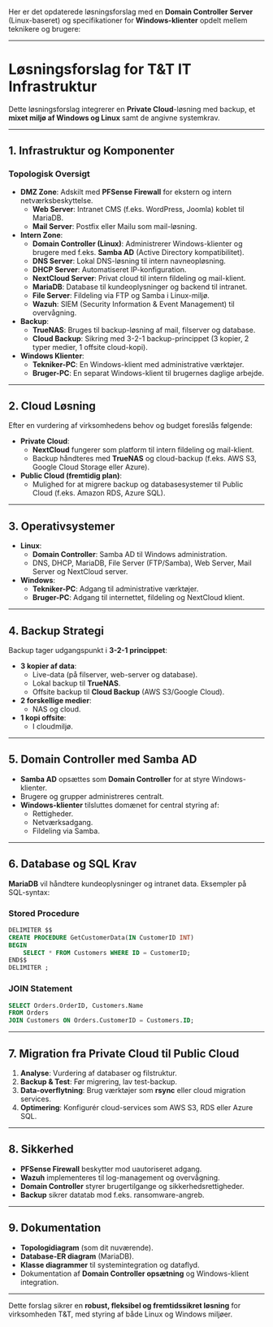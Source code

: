 Her er det opdaterede løsningsforslag med en **Domain Controller Server** (Linux-baseret) og specifikationer for **Windows-klienter** opdelt mellem teknikere og brugere:

---


# **Løsningsforslag for T&T IT Infrastruktur**

Dette løsningsforslag integrerer en **Private Cloud**-løsning med backup, et **mixet miljø af Windows og Linux** samt de angivne systemkrav.

---

## **1. Infrastruktur og Komponenter**

### **Topologisk Oversigt**
- **DMZ Zone**: Adskilt med **PFSense Firewall** for ekstern og intern netværksbeskyttelse.
    - **Web Server**: Intranet CMS (f.eks. WordPress, Joomla) koblet til MariaDB.
    - **Mail Server**: Postfix eller Mailu som mail-løsning.
- **Intern Zone**:
    - **Domain Controller (Linux)**: Administrerer Windows-klienter og brugere med f.eks. **Samba AD** (Active Directory kompatibilitet).
    - **DNS Server**: Lokal DNS-løsning til intern navneopløsning.
    - **DHCP Server**: Automatiseret IP-konfiguration.
    - **NextCloud Server**: Privat cloud til intern fildeling og mail-klient.
    - **MariaDB**: Database til kundeoplysninger og backend til intranet.
    - **File Server**: Fildeling via FTP og Samba i Linux-miljø.
    - **Wazuh**: SIEM (Security Information & Event Management) til overvågning.
- **Backup**:
    - **TrueNAS**: Bruges til backup-løsning af mail, filserver og database.
    - **Cloud Backup**: Sikring med 3-2-1 backup-princippet (3 kopier, 2 typer medier, 1 offsite cloud-kopi).
- **Windows Klienter**:
    - **Tekniker-PC**: En Windows-klient med administrative værktøjer.
    - **Bruger-PC**: En separat Windows-klient til brugernes daglige arbejde.

---

## **2. Cloud Løsning**
Efter en vurdering af virksomhedens behov og budget foreslås følgende:

- **Private Cloud**:
    - **NextCloud** fungerer som platform til intern fildeling og mail-klient.
    - Backup håndteres med **TrueNAS** og cloud-backup (f.eks. AWS S3, Google Cloud Storage eller Azure).
- **Public Cloud (fremtidig plan)**:
    - Mulighed for at migrere backup og databasesystemer til Public Cloud (f.eks. Amazon RDS, Azure SQL).

---

## **3. Operativsystemer**
- **Linux**:
    - **Domain Controller**: Samba AD til Windows administration.
    - DNS, DHCP, MariaDB, File Server (FTP/Samba), Web Server, Mail Server og NextCloud server.
- **Windows**:
    - **Tekniker-PC**: Adgang til administrative værktøjer.
    - **Bruger-PC**: Adgang til internettet, fildeling og NextCloud klient.

---

## **4. Backup Strategi**
Backup tager udgangspunkt i **3-2-1 princippet**:
- **3 kopier af data**:
    - Live-data (på filserver, web-server og database).
    - Lokal backup til **TrueNAS**.
    - Offsite backup til **Cloud Backup** (AWS S3/Google Cloud).
- **2 forskellige medier**:
    - NAS og cloud.
- **1 kopi offsite**:
    - I cloudmiljø.

---

## **5. Domain Controller med Samba AD**
- **Samba AD** opsættes som **Domain Controller** for at styre Windows-klienter.
- Brugere og grupper administreres centralt.
- **Windows-klienter** tilsluttes domænet for central styring af:
    - Rettigheder.
    - Netværksadgang.
    - Fildeling via Samba.

---

## **6. Database og SQL Krav**
**MariaDB** vil håndtere kundeoplysninger og intranet data. Eksempler på SQL-syntax:

### **Stored Procedure**
```sql
DELIMITER $$
CREATE PROCEDURE GetCustomerData(IN CustomerID INT)
BEGIN
    SELECT * FROM Customers WHERE ID = CustomerID;
END$$
DELIMITER ;
```

### **JOIN Statement**
```sql
SELECT Orders.OrderID, Customers.Name
FROM Orders
JOIN Customers ON Orders.CustomerID = Customers.ID;
```

---

## **7. Migration fra Private Cloud til Public Cloud**
1. **Analyse**: Vurdering af databaser og filstruktur.
2. **Backup & Test**: Før migrering, lav test-backup.
3. **Data-overflytning**: Brug værktøjer som **rsync** eller cloud migration services.
4. **Optimering**: Konfigurér cloud-services som AWS S3, RDS eller Azure SQL.

---

## **8. Sikkerhed**
- **PFSense Firewall** beskytter mod uautoriseret adgang.
- **Wazuh** implementeres til log-management og overvågning.
- **Domain Controller** styrer brugertilgange og sikkerhedsrettigheder.
- **Backup** sikrer datatab mod f.eks. ransomware-angreb.

---

## **9. Dokumentation**
- **Topologidiagram** (som dit nuværende).
- **Database-ER diagram** (MariaDB).
- **Klasse diagrammer** til systemintegration og dataflyd.
- Dokumentation af **Domain Controller opsætning** og Windows-klient integration.

---

Dette forslag sikrer en **robust, fleksibel og fremtidssikret løsning** for virksomheden T&T, med styring af både Linux og Windows miljøer.

